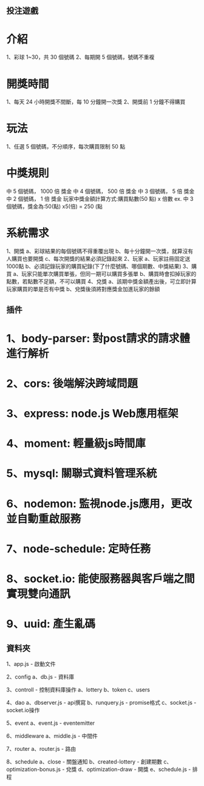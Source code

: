 ## 投注遊戲

# 介紹
1、彩球 1~30，共 30 個號碼
2、每期開 5 個號碼，號碼不重複

# 開獎時間
1、每天 24 小時開獎不間斷，每 10 分鐘開一次獎
2、開獎前 1 分鐘不得購買

# 玩法
1、任選 5 個號碼，不分順序，每次購買限制 50 點
 
# 中獎規則
中 5 個號碼， 1000 倍 獎金
中 4 個號碼， 500 倍 獎金
中 3 個號碼， 5 倍 獎金
中 2 個號碼， 1 倍 獎金
玩家中獎金額計算方式:購買點數(50 點) x 倍數
ex. 中 3 個號碼，獎金為:50(點) x5(倍) = 250 (點

# 系統需求
1、開獎
  a、彩球結果的每個號碼不得重覆出現
  b、每十分鐘開一次獎，就算沒有人購買也要開獎
  c、每次開獎的結果必須記錄起來
2、玩家
  a、玩家註冊固定送1000點
  b、必須記錄玩家的購買紀錄(下了什麼號碼、哪個期數、中獎結果)
3、購買
  a、玩家只能單次購買單張，但同一期可以購買多張單
  b、購買時會扣掉玩家的點數，若點數不足額，不可以購買
4、兌獎
  a、該期中獎金額產出後，可立即計算玩家購買的單是否有中獎
  b、兌獎後須將對應獎金加進玩家的餘額


## 插件
# 1、body-parser: 對post請求的請求體進行解析
# 2、cors: 後端解決跨域問題
# 3、express: node.js Web應用框架
# 4、moment: 輕量級js時間庫
# 5、mysql: 關聯式資料管理系統
# 6、nodemon: 監視node.js應用，更改並自動重啟服務
# 7、node-schedule: 定時任務
# 8、socket.io: 能使服務器與客戶端之間實現雙向通訊
# 9、uuid: 產生亂碼

## 資料夾
1、app.js - 啟動文件

2、config
  a、db.js - 資料庫

3、controll - 控制資料庫操作
  a、lottery 
  b、token
  c、users

4、dao
  a、dbserver.js - api撰寫
  b、runquery.js - promise格式
  c、socket.js - socket.io操作

5、event
  a、event.js - eventemitter

6、middleware
  a、middle.js - 中間件

7、router
  a、router.js - 路由

8、schedule
  a、close - 關盤通知
  b、created-lottery - 創建期數
  c、optimization-bonus.js - 兌獎
  d、optimization-draw - 開獎
  e、schedule.js - 排程
